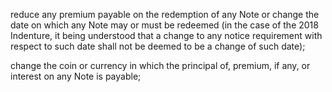 reduce any premium payable on the redemption of any Note or change the date on which any Note may
or must be redeemed (in the case of the 2018 Indenture, it being understood that a change to any
notice requirement with respect to such date shall not be deemed to be a change of such date);

change the coin or currency in which the principal of, premium, if any, or interest on any Note is
payable;